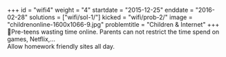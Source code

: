 +++
id = "wifi4"
weight = "4"
startdate = "2015-12-25"
enddate = "2016-02-28"
solutions = ["wifi/sol-1/"]
kicked = "wifi/prob-2/"
image = "childrenonline-1600x1066-9.jpg"
problemtitle = "Children & Internet"
+++
Pre-teens wasting time online. Parents can not restrict the time spend on games, Netflix,...<br/>
Allow homework friendly sites all day.
